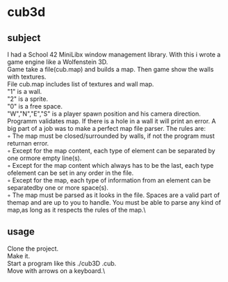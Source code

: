# cub3d
## subject
I had a School 42 MiniLibx window management library. With this i wrote a game engine like a Wolfenstein 3D.\
Game take a file(cub.map) and builds a map. Then game show the walls with textures.\
File cub.map includes list of textures and wall map.\
"1" is a wall.\
"2" is a sprite.\
"0" is a free space.\
"W","N","E","S" is a player spawn position and his camera direction.
Programm validates map. If there is a hole in a wall it will print an error.
A big part of a job was to make a perfect map file parser. The rules are:\
◦ The map must be closed/surrounded by walls, if not the program must returnan error.\
◦ Except for the map content, each type of element can be separated by one ormore empty line(s).\
◦ Except for the map content which always has to be the last, each type ofelement can be set in any order in the file.\
◦ Except for the map, each type of information from an element can be separatedby one or more space(s).\
◦ The map must be parsed as it looks in the file. Spaces are a valid part of themap and are up to you to handle. You must be able to parse any kind of map,as long as it respects the rules of the map.\
## usage
Clone the project.\
Make it.\
Start a program like this ./cub3D <map>.cub.\
Move with arrows on a keyboard.\
